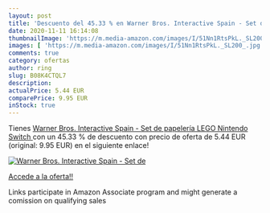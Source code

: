 ```yaml
---
layout: post
title: 'Descuento del 45.33 % en Warner Bros. Interactive Spain - Set de '
date: 2020-11-11 16:14:08
thumbnailImage: 'https://m.media-amazon.com/images/I/51Nn1RtsPkL._SL200_.jpg'
images: [ 'https://m.media-amazon.com/images/I/51Nn1RtsPkL._SL200_.jpg' ]
comments: true
category: ofertas
author: ring
slug: B08K4CTQL7
description:
actualPrice: 5.44 EUR
comparePrice: 9.95 EUR
inStock: true
---
```


Tienes [Warner Bros. Interactive Spain - Set de papelería LEGO  Nintendo Switch ](https://www.amazon.es/dp/B08K4CTQL7/?tag=tolees-21) con un 45.33 % de descuento con precio de oferta de 5.44 EUR (original: 9.95 EUR) en el siguiente enlace!

[![Warner Bros. Interactive Spain - Set de ](https://m.media-amazon.com/images/I/51Nn1RtsPkL._SL200_.jpg)](https://www.amazon.es/dp/B08K4CTQL7/?tag=tolees-21)

[Accede a la oferta!!](https://www.amazon.es/dp/B08K4CTQL7/?tag=tolees-21)

Links participate in Amazon Associate program and might generate a comission on qualifying sales



